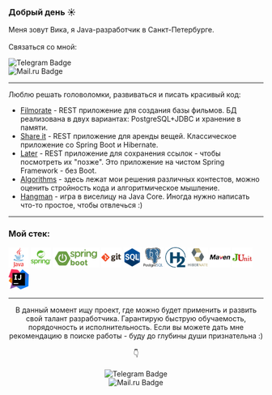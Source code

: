 ### Добрый день ☀

Меня зовут Вика, я Java-разработчик в Санкт-Петербурге.
<br><br>
Связаться со мной:
<div id="badges">
  <img src="https://img.shields.io/badge/Telegram-m?style=social&logo=telegram&label=Viktoriya_Klim&link=mailto%3Aklimof_v%40mail.ru" alt="Telegram Badge"/> 
  <br>
  <img src="https://img.shields.io/badge/Email-q?style=social&label=klimof_v%40mail.ru&link=mailto%3Aklimof_v%40mail.ru" alt="Mail.ru Badge"/>
</div>

---

Люблю решать головоломки, развиваться и писать красивый код:
- [Filmorate](https://github.com/Vikki-Kli/Filmorate) - REST приложение для создания базы фильмов. БД реализована в двух вариантах: PostgreSQL+JDBC и хранение в памяти.
- [Share it](https://github.com/Vikki-Kli/Shareit) - REST приложение для аренды вещей. Классическое приложение со Spring Boot и Hibernate.
- [Later](https://github.com/Vikki-Kli/Later) - REST приложение для сохранения ссылок - чтобы посмотреть их "позже". Это приложение на чистом Spring Framework - без Boot.
- [Algorithms](https://github.com/Vikki-Kli/Algorithms-and-logic) - здесь лежат мои решения различных контестов, можно оценить стройность кода и алгоритмическое мышление.
- [Hangman](https://github.com/Vikki-Kli/Hangman) - игра в виселицу на Java Core. Иногда нужно написать что-то простое, чтобы отвлечься :)

---

### Мой стек:

<div id="icons">
  <img src="https://raw.githubusercontent.com/devicons/devicon/master/icons/java/java-original-wordmark.svg" height="40" alt="Java" background-color=white/>
  <img src="https://raw.githubusercontent.com/devicons/devicon/1119b9f84c0290e0f0b38982099a2bd027a48bf1/icons/spring/spring-original-wordmark.svg" height="40" alt="Spring Framework"/>
  <img src="https://raw.githubusercontent.com/Vikki-Kli/Vikki-Kli/dc3d07f047066602481db635a332a7cb67bb6082/icons/spring-boot.svg" height="40" alt ="Spring Boot"/>
  <img src="https://raw.githubusercontent.com/devicons/devicon/1119b9f84c0290e0f0b38982099a2bd027a48bf1/icons/git/git-original-wordmark.svg" height="40" alt="Git"/>
  <img src="https://raw.githubusercontent.com/Vikki-Kli/Vikki-Kli/dc3d07f047066602481db635a332a7cb67bb6082/icons/sql.svg" height="40" alt ="SQL"/>
  <img src="https://raw.githubusercontent.com/devicons/devicon/1119b9f84c0290e0f0b38982099a2bd027a48bf1/icons/postgresql/postgresql-original-wordmark.svg" height="40" alt="PostgreSQL"/>
  <img src="https://raw.githubusercontent.com/Vikki-Kli/Vikki-Kli/dc3d07f047066602481db635a332a7cb67bb6082/icons/h2.svg" height="40" alt="H2 database"/>
  <img src="https://raw.githubusercontent.com/Vikki-Kli/Vikki-Kli/dc3d07f047066602481db635a332a7cb67bb6082/icons/hibernate.svg" height="40" alt ="Hibernate"/>
  <img src="https://raw.githubusercontent.com/Vikki-Kli/Vikki-Kli/dc3d07f047066602481db635a332a7cb67bb6082/icons/maven.svg" height="40" alt="Maven"/>
  <img src="https://raw.githubusercontent.com/Vikki-Kli/Vikki-Kli/dc3d07f047066602481db635a332a7cb67bb6082/icons/junit.svg" height="40" alt="JUnit"/>
  <img src="https://raw.githubusercontent.com/Vikki-Kli/Vikki-Kli/dc3d07f047066602481db635a332a7cb67bb6082/icons/IntelliJ_IDEA.svg" height="40" alt ="IntelliJ IDEA"/>
</div>

---

<div align="center">
В данный момент ищу проект, где можно будет применить и развить свой талант разработчика.
Гарантирую быструю обучаемость, порядочность и исполнительность.
Если вы можете дать мне рекомендацию в поиске работы - буду до глубины души признательна :)
<br><br>👇<br><br>
<img src="https://img.shields.io/badge/Telegram-t?style=social&logo=Telegram&link=https%3A%2F%2Ft.me%2FViktoriya_Klim" alt="Telegram Badge"/>
<br>
<img src="https://img.shields.io/badge/Mail.ru-m?style=social&label=%40&labelColor=blue&color=white&link=mailto%3Aklimof_v%40mail.ru" alt="Mail.ru Badge"/>
<div/>

<div align="right">
  <img src="https://komarev.com/ghpvc/?username=vikki-kli&style=flat-square&color=blue" alt=""/>
<div/>
